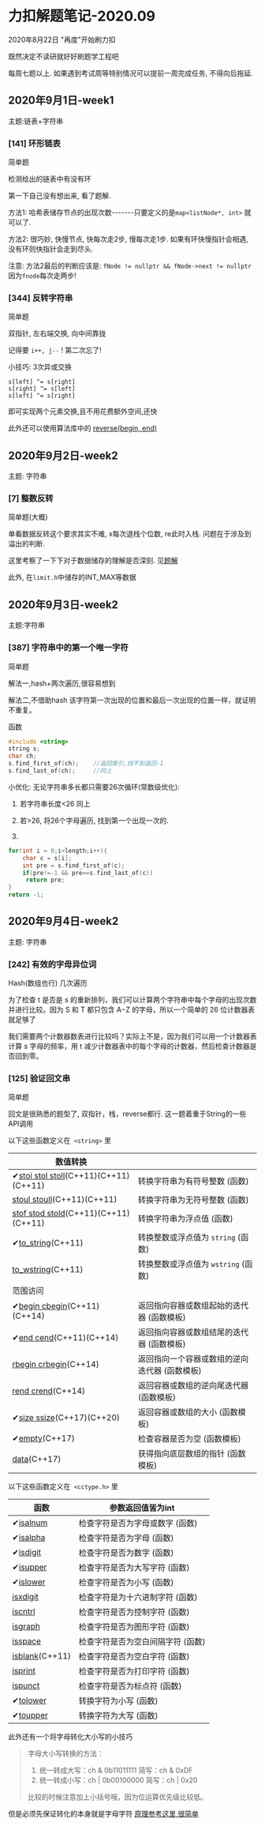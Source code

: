 # 力扣解题笔记-2020.09

2020年8月22日 "再度"开始刷力扣

既然决定不读研就好好刷题学工程吧

每周七题以上. 如果遇到考试周等特别情况可以提前一周完成任务, 不得向后拖延.

## 2020年9月1日-week1

主题:链表+字符串

### [141] 环形链表

简单题

检测给出的链表中有没有环

第一下自己没有想出来, 看了题解. 

方法1: 哈希表储存节点的出现次数-------只要定义的是`map<listNode*, int>` 就可以了.

方法2: 很巧妙, 快慢节点, 快每次走2步, 慢每次走1步. 如果有环快慢指针会相遇, 没有环则快指针会走到尽头.

注意: 方法2最后的判断应该是: `fNode != nullptr && fNode->next != nullptr` 因为`fnode`每次走两步!



### [344] 反转字符串

简单题

双指针, 左右端交换, 向中间靠拢

记得要 `i++, j--` ! 第二次忘了!

小技巧: 3次异或交换

```
s[left] ^= s[right]
s[right] ^= s[left]
s[left] ^= s[right]
```

即可实现两个元素交换,且不用花费额外空间,还快

此外还可以使用算法库中的 [reverse(begin, end)](https://zh.cppreference.com/w/cpp/algorithm/reverse)

## 2020年9月2日-week2

主题: 字符串

### [7] 整数反转

简单题(大概)

单看数据反转这个要求其实不难, x每次退栈个位数, re此时入栈. 问题在于涉及到溢出的判断.

这里考察了一下下对于数据储存的理解是否深刻. 见[题解](https://leetcode-cn.com/problems/reverse-integer/solution/hua-jie-suan-fa-7-zheng-shu-fan-zhuan-by-guanpengc/)

此外, 在`limit.h`中储存的INT_MAX等数据

## 2020年9月3日-week2

主题:字符串

### [387] 字符串中的第一个唯一字符

简单题

解法一,hash+两次遍历,很容易想到

解法二,不借助hash 该字符第一次出现的位置和最后一次出现的位置一样，就证明不重复。

函数

```c++
#include <string>
string s;
char ch;
s.find_first_of(ch);	//返回索引,找不到返回-1
s.find_last_of(ch);		//同上
```

小优化: 无论字符串多长都只需要26次循环(常数级优化):

1. 若字符串长度<26 同上

2. 若>26, 将26个字母遍历, 找到第一个出现一次的. 

3. 

   ```c
   for(int i = 0;i<length;i++){
       char c = s[i];
       int pre = s.find_first_of(c);
       if(pre!=-1 && pre==s.find_last_of(c))
       	return pre;
   }
   return -1;
   ```

   

   

## 2020年9月4日-week2

主题: 字符串

### [242] 有效的字母异位词

Hash(数组也行) 几次遍历

为了检查 t 是否是 s 的重新排列，我们可以计算两个字符串中每个字母的出现次数并进行比较。因为 S 和 T 都只包含 A−Z 的字母，所以一个简单的 26 位计数器表就足够了

我们需要两个计数器数表进行比较吗？实际上不是，因为我们可以用一个计数器表计算 s 字母的频率，用 t 减少计数器表中的每个字母的计数器，然后检查计数器是否回到零。

### [125] 验证回文串

简单题 

回文是很熟悉的题型了, 双指针，栈，reverse都行. 这一题着重于String的一些API调用

以下这些函数定义在` <string>` 里

| 数值转换                                                     |                                               |
| ------------------------------------------------------------ | --------------------------------------------- |
| ✔[stoi  stol  stoll](https://zh.cppreference.com/w/cpp/string/basic_string/stol)(C++11)(C++11)(C++11) | 转换字符串为有符号整数 (函数)                 |
| [stoul  stoull](https://zh.cppreference.com/w/cpp/string/basic_string/stoul)(C++11)(C++11) | 转换字符串为无符号整数 (函数)                 |
| [stof  stod  stold](https://zh.cppreference.com/w/cpp/string/basic_string/stof)(C++11)(C++11)(C++11) | 转换字符串为浮点值 (函数)                     |
| ✔[to_string](https://zh.cppreference.com/w/cpp/string/basic_string/to_string)(C++11) | 转换整数或浮点值为 `string` (函数)            |
| [to_wstring](https://zh.cppreference.com/w/cpp/string/basic_string/to_wstring)(C++11) | 转换整数或浮点值为 `wstring` (函数)           |
| 范围访问                                                     |                                               |
| ✔[begin  cbegin](https://zh.cppreference.com/w/cpp/iterator/begin)(C++11)(C++14) | 返回指向容器或数组起始的迭代器 (函数模板)     |
| ✔[end  cend](https://zh.cppreference.com/w/cpp/iterator/end)(C++11)(C++14) | 返回指向容器或数组结尾的迭代器 (函数模板)     |
| [rbegin  crbegin](https://zh.cppreference.com/w/cpp/iterator/rbegin)(C++14) | 返回指向一个容器或数组的逆向迭代器 (函数模板) |
| [rend  crend](https://zh.cppreference.com/w/cpp/iterator/rend)(C++14) | 返回容器或数组的逆向尾迭代器 (函数模板)       |
| ✔[size  ssize](https://zh.cppreference.com/w/cpp/iterator/size)(C++17)(C++20) | 返回容器或数组的大小 (函数模板)               |
| ✔[empty](https://zh.cppreference.com/w/cpp/iterator/empty)(C++17) | 检查容器是否为空 (函数模板)                   |
| [data](https://zh.cppreference.com/w/cpp/iterator/data)(C++17) | 获得指向底层数组的指针 (函数模板)             |

以下这些函数定义在` <cctype.h>` 里

| 函数                                                         | 参数返回值皆为int                 |
| ------------------------------------------------------------ | --------------------------------- |
| ✔[isalnum](https://zh.cppreference.com/w/cpp/string/byte/isalnum) | 检查字符是否为字母或数字 (函数)   |
| ✔[isalpha](https://zh.cppreference.com/w/cpp/string/byte/isalpha) | 检查字符是否为字母 (函数)         |
| ✔[isdigit](https://zh.cppreference.com/w/cpp/string/byte/isdigit) | 检查字符是否为数字 (函数)         |
| ✔[isupper](https://zh.cppreference.com/w/cpp/string/byte/isupper) | 检查字符是否为大写字符 (函数)     |
| ✔[islower](https://zh.cppreference.com/w/cpp/string/byte/islower) | 检查字符是否为小写 (函数)         |
| [isxdigit](https://zh.cppreference.com/w/cpp/string/byte/isxdigit) | 检查字符是为十六进制字符 (函数)   |
| [iscntrl](https://zh.cppreference.com/w/cpp/string/byte/iscntrl) | 检查字符是否为控制字符 (函数)     |
| [isgraph](https://zh.cppreference.com/w/cpp/string/byte/isgraph) | 检查字符是否为图形字符 (函数)     |
| [isspace](https://zh.cppreference.com/w/cpp/string/byte/isspace) | 检查字符是否为空白间隔字符 (函数) |
| [isblank](https://zh.cppreference.com/w/cpp/string/byte/isblank)(C++11) | 检查字符是否为空白字符 (函数)     |
| [isprint](https://zh.cppreference.com/w/cpp/string/byte/isprint) | 检查字符是否为打印字符 (函数)     |
| [ispunct](https://zh.cppreference.com/w/cpp/string/byte/ispunct) | 检查字符是否为标点符 (函数)       |
| ✔[tolower](https://zh.cppreference.com/w/cpp/string/byte/tolower) | 转换字符为小写 (函数)             |
| ✔[toupper](https://zh.cppreference.com/w/cpp/string/byte/toupper) | 转换字符为大写 (函数)             |

此外还有一个将字母转化大小写的小技巧

> 字母大小写转换的方法：
>
> 1. 统一转成大写：ch & 0b11011111 简写：ch & 0xDF
> 2. 统一转成小写：ch | 0b00100000 简写：ch | 0x20
>
> 比较的时候注意加上小括号哦，因为位运算优先级比较低。

但是必须先保证转化的本身就是字母字符  [原理参考这里,很简单](https://blog.csdn.net/weixin_44190113/article/details/106106495)